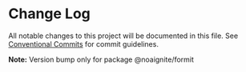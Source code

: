 # Change Log

All notable changes to this project will be documented in this file.
See [Conventional Commits](https://conventionalcommits.org) for commit guidelines.



**Note:** Version bump only for package @noaignite/formit
